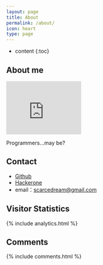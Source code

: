 ```yaml
---
layout: page
title: About
permalink: /about/
icon: heart
type: page
---
```


* content
{:toc}

## About me

<iframe src="https://githubbadge.appspot.com/gwimong?s=1" style="border: 0;height: 142px;width: 200px;overflow: hidden;" frameBorder="0"></iframe>

Programmers...may be?


<!-- * 2016.09.27 [Inspace Co](http://www.inspace.re.kr) -->

## Contact

* [Github](https://github.com/gwimong)
* [Hackerone](https://hackerone.com/gwimong)
* email：scarcedream@gmail.com

## Visitor Statistics
{% include analytics.html %}

## Comments
{% include comments.html %}

